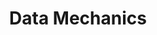 ---
codehost: https://github.com/https://github.com/datamechanics
facebook: https://facebook.com/Data-Mechanics-101138618217226
linkedin: https://linkedin.com/company/datamechanics
logohandle: datamechanicsco
sort: datamechanics
title: Data Mechanics
twitter: https://x.com/DataMechanics_
website: https://www.datamechanics.co/
---